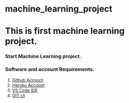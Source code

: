 # machine_learning_project
# This is first machine learning project.


### Start Machine Learning project.

### Software and account Requirements.

1. [Github Account](http://github.com)
2. [Heroku Account](http://dashbord.heroku.com/login)
3. [VS Code IDE](http://code.visualstudio.com/download)
4. [GIT cli](http://git-scm.com/downloads)

